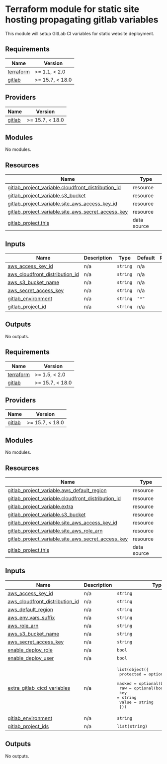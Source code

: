 # Terraform module for static site hosting propagating gitlab variables

This module will setup GitLab CI variables for static website deployment.

## Requirements

| Name                                                                     | Version       |
| ------------------------------------------------------------------------ | ------------- |
| <a name="requirement_terraform"></a> [terraform](#requirement_terraform) | >= 1.1, < 2.0 |
| <a name="requirement_gitlab"></a> [gitlab](#requirement_gitlab)          | >= 15.7, < 18.0 |

## Providers

| Name                                                      | Version |
| --------------------------------------------------------- | ------- |
| <a name="provider_gitlab"></a> [gitlab](#provider_gitlab) | >= 15.7, < 18.0 |

## Modules

No modules.

## Resources

| Name                                                                                                                                                 | Type        |
| ---------------------------------------------------------------------------------------------------------------------------------------------------- | ----------- |
| [gitlab_project_variable.cloudfront_distribution_id](https://registry.terraform.io/providers/gitlabhq/gitlab/latest/docs/resources/project_variable) | resource    |
| [gitlab_project_variable.s3_bucket](https://registry.terraform.io/providers/gitlabhq/gitlab/latest/docs/resources/project_variable)                  | resource    |
| [gitlab_project_variable.site_aws_access_key_id](https://registry.terraform.io/providers/gitlabhq/gitlab/latest/docs/resources/project_variable)     | resource    |
| [gitlab_project_variable.site_aws_secret_access_key](https://registry.terraform.io/providers/gitlabhq/gitlab/latest/docs/resources/project_variable) | resource    |
| [gitlab_project.this](https://registry.terraform.io/providers/gitlabhq/gitlab/latest/docs/data-sources/project)                                      | data source |

## Inputs

| Name                                                                                                                        | Description | Type     | Default | Required |
| --------------------------------------------------------------------------------------------------------------------------- | ----------- | -------- | ------- | :------: |
| <a name="input_aws_access_key_id"></a> [aws_access_key_id](#input_aws_access_key_id)                                        | n/a         | `string` | n/a     |   yes    |
| <a name="input_aws_cloudfront_distribution_id"></a> [aws_cloudfront_distribution_id](#input_aws_cloudfront_distribution_id) | n/a         | `string` | n/a     |   yes    |
| <a name="input_aws_s3_bucket_name"></a> [aws_s3_bucket_name](#input_aws_s3_bucket_name)                                     | n/a         | `string` | n/a     |   yes    |
| <a name="input_aws_secret_access_key"></a> [aws_secret_access_key](#input_aws_secret_access_key)                            | n/a         | `string` | n/a     |   yes    |
| <a name="input_gitlab_environment"></a> [gitlab_environment](#input_gitlab_environment)                                     | n/a         | `string` | `"*"`   |    no    |
| <a name="input_gitlab_project_id"></a> [gitlab_project_id](#input_gitlab_project_id)                                        | n/a         | `string` | n/a     |   yes    |

## Outputs

No outputs.

<!-- BEGIN_TF_DOCS -->
## Requirements

| Name | Version |
|------|---------|
| <a name="requirement_terraform"></a> [terraform](#requirement\_terraform) | >= 1.5, < 2.0 |
| <a name="requirement_gitlab"></a> [gitlab](#requirement\_gitlab) | >= 15.7, < 18.0 |

## Providers

| Name | Version |
|------|---------|
| <a name="provider_gitlab"></a> [gitlab](#provider\_gitlab) | >= 15.7, < 18.0 |

## Modules

No modules.

## Resources

| Name | Type |
|------|------|
| [gitlab_project_variable.aws_default_region](https://registry.terraform.io/providers/gitlabhq/gitlab/latest/docs/resources/project_variable) | resource |
| [gitlab_project_variable.cloudfront_distribution_id](https://registry.terraform.io/providers/gitlabhq/gitlab/latest/docs/resources/project_variable) | resource |
| [gitlab_project_variable.extra](https://registry.terraform.io/providers/gitlabhq/gitlab/latest/docs/resources/project_variable) | resource |
| [gitlab_project_variable.s3_bucket](https://registry.terraform.io/providers/gitlabhq/gitlab/latest/docs/resources/project_variable) | resource |
| [gitlab_project_variable.site_aws_access_key_id](https://registry.terraform.io/providers/gitlabhq/gitlab/latest/docs/resources/project_variable) | resource |
| [gitlab_project_variable.site_aws_role_arn](https://registry.terraform.io/providers/gitlabhq/gitlab/latest/docs/resources/project_variable) | resource |
| [gitlab_project_variable.site_aws_secret_access_key](https://registry.terraform.io/providers/gitlabhq/gitlab/latest/docs/resources/project_variable) | resource |
| [gitlab_project.this](https://registry.terraform.io/providers/gitlabhq/gitlab/latest/docs/data-sources/project) | data source |

## Inputs

| Name | Description | Type | Default | Required |
|------|-------------|------|---------|:--------:|
| <a name="input_aws_access_key_id"></a> [aws\_access\_key\_id](#input\_aws\_access\_key\_id) | n/a | `string` | n/a | yes |
| <a name="input_aws_cloudfront_distribution_id"></a> [aws\_cloudfront\_distribution\_id](#input\_aws\_cloudfront\_distribution\_id) | n/a | `string` | n/a | yes |
| <a name="input_aws_default_region"></a> [aws\_default\_region](#input\_aws\_default\_region) | n/a | `string` | n/a | yes |
| <a name="input_aws_env_vars_suffix"></a> [aws\_env\_vars\_suffix](#input\_aws\_env\_vars\_suffix) | n/a | `string` | `""` | no |
| <a name="input_aws_role_arn"></a> [aws\_role\_arn](#input\_aws\_role\_arn) | n/a | `string` | n/a | yes |
| <a name="input_aws_s3_bucket_name"></a> [aws\_s3\_bucket\_name](#input\_aws\_s3\_bucket\_name) | n/a | `string` | n/a | yes |
| <a name="input_aws_secret_access_key"></a> [aws\_secret\_access\_key](#input\_aws\_secret\_access\_key) | n/a | `string` | n/a | yes |
| <a name="input_enable_deploy_role"></a> [enable\_deploy\_role](#input\_enable\_deploy\_role) | n/a | `bool` | n/a | yes |
| <a name="input_enable_deploy_user"></a> [enable\_deploy\_user](#input\_enable\_deploy\_user) | n/a | `bool` | n/a | yes |
| <a name="input_extra_gitlab_cicd_variables"></a> [extra\_gitlab\_cicd\_variables](#input\_extra\_gitlab\_cicd\_variables) | n/a | <pre>list(object({<br/>    protected = optional(bool, false)<br/>    masked    = optional(bool, false)<br/>    raw       = optional(bool, true)<br/>    key       = string<br/>    value     = string<br/>  }))</pre> | `[]` | no |
| <a name="input_gitlab_environment"></a> [gitlab\_environment](#input\_gitlab\_environment) | n/a | `string` | `"*"` | no |
| <a name="input_gitlab_project_ids"></a> [gitlab\_project\_ids](#input\_gitlab\_project\_ids) | n/a | `list(string)` | n/a | yes |

## Outputs

No outputs.
<!-- END_TF_DOCS -->
